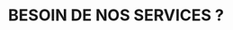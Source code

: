---
title : "BESOIN DE NOS SERVICES ?"
bg_image : "images/backgrounds/need-service.jpg"

button:
  enable : false
  label : "Contactez nous !"
  link : "#contact"
  
form:
  title : "INSCRIPTION À UNE SÉANCE D'INFORMATION"
  enable : true
  link : "https://forms.office.com/Pages/ResponsePage.aspx?id=70_DEhdlx0Sc_3g9dELrwdpsvZPt-sZPvlCgGTKfAERUQTBURjhGRVEwRjFDNlRBQjNVNDJHMDVVRC4u"
  style : "border: none; max-width:100%; max-height:100vh"
  width : "700px"
  height : "500px"


# custom style
custom_class: "" 
custom_attributes: "" 
custom_css: ""
---